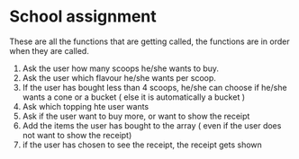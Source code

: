 # School assignment


These are all the functions that are getting called, the functions are in order when they are called.

1. Ask the user how many scoops he/she wants to buy.
2. Ask the user which flavour he/she wants per scoop.
3. If the user has bought less than 4 scoops, he/she can choose if he/she wants a cone or a bucket ( else it is automatically a bucket )
4. Ask which topping hte user wants
5. Ask if the user want to buy more, or want to show the receipt
6. Add the items the user has bought to the array ( even if the user does not want to show the receipt)
7. if the user has chosen to see the receipt, the receipt gets shown
